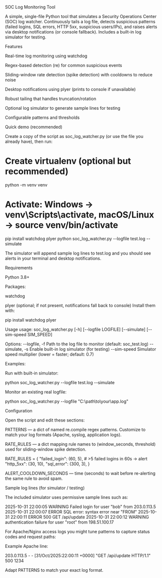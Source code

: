 SOC Log Monitoring Tool

A simple, single-file Python tool that simulates a Security Operations Center (SOC) log watcher.
Continuously tails a log file, detects suspicious patterns (failed logins, SQL errors, HTTP 5xx, suspicious users/IPs), and raises alerts via desktop notifications (or console fallback). Includes a built-in log simulator for testing.

Features

Real-time log monitoring using watchdog

Regex-based detection (re) for common suspicious events

Sliding-window rate detection (spike detection) with cooldowns to reduce noise

Desktop notifications using plyer (prints to console if unavailable)

Robust tailing that handles truncation/rotation

Optional log simulator to generate sample lines for testing

Configurable patterns and thresholds

Quick demo (recommended)

Create a copy of the script as soc_log_watcher.py (or use the file you already have), then run:

# Create virtualenv (optional but recommended)
python -m venv venv
# Activate: Windows -> venv\Scripts\activate, macOS/Linux -> source venv/bin/activate

pip install watchdog plyer
python soc_log_watcher.py --logfile test.log --simulate


The simulator will append sample log lines to test.log and you should see alerts in your terminal and desktop notifications.

Requirements

Python 3.8+

Packages:

watchdog

plyer (optional; if not present, notifications fall back to console)
Install them with:

pip install watchdog plyer

Usage
usage: soc_log_watcher.py [-h] [--logfile LOGFILE] [--simulate] [--sim-speed SIM_SPEED]

Options:
  --logfile, -f    Path to the log file to monitor (default: soc_test.log)
  --simulate, -s   Enable built-in log simulator (for testing)
  --sim-speed      Simulator speed multiplier (lower = faster; default: 0.7)


Examples:

Run with built-in simulator:

python soc_log_watcher.py --logfile test.log --simulate


Monitor an existing real logfile:

python soc_log_watcher.py --logfile "C:\path\to\your\app.log"

Configuration

Open the script and edit these sections:

PATTERNS — a dict of named re.compile regex patterns. Customize to match your log formats (Apache, syslog, application logs).

RATE_RULES — a dict mapping rule names to (window_seconds, threshold) used for sliding-window spike detection.

RATE_RULES = {
    "failed_login": (60, 5),  # >5 failed logins in 60s -> alert
    "http_5xx": (30, 10),
    "sql_error": (300, 3),
}


ALERT_COOLDOWN_SECONDS — time (seconds) to wait before re-alerting the same rule to avoid spam.

Sample log lines (for simulator / testing)

The included simulator uses permissive sample lines such as:

2025-10-31 22:00:05 WARNING Failed login for user "bob" from 203.0.113.5
2025-10-31 22:00:07 ERROR SQL error: syntax error near "FROM"
2025-10-31 22:00:11 ERROR 500 GET /api/update
2025-10-31 22:00:12 WARNING authentication failure for user "root" from 198.51.100.17


For Apache/Nginx access logs you might tune patterns to capture status codes and request paths:

Example Apache line:

203.0.113.5 - - [31/Oct/2025:22:00:11 +0000] "GET /api/update HTTP/1.1" 500 1234


Adapt PATTERNS to match your exact log format.
